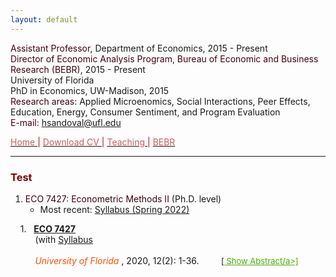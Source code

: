 ```yaml
---
layout: default
---
```


<span style="color: #3F000F"> Assistant Professor, </span> Department of Economics, 2015 - Present  
<span style="color: #3F000F"> Director of Economic Analysis Program, Bureau of Economic and Business Research (BEBR), </span>  2015 - Present  
University of Florida  
PhD in Economics, UW-Madison, 2015  
<span style="color: #3F000F"> Research areas: </span> Applied Microenomics, Social Interactions, Peer Effects, Education, Energy, Consumer Sentiment, and Program Evaluation  
<span style="color: #3F000F"> E-mail: </span> [hsandoval@ufl.edu](mailto:hsandoval@ufl.edu) 

[<span style="color: IndianRed"> Home </span>](index.html) <span style="color: #A70D2A"> &#124; </span> <a href="https://hhsandoval.github.io/CVHHSG.pdf" target="_blank"> <span style="color: IndianRed"> Download CV </span> </a> <span style="color: #A70D2A"> &#124; </span> [<span style="color: IndianRed"> Teaching </span>](teaching.html) <span style="color: #A70D2A"> &#124; </span> [<span style="color: IndianRed"> BEBR </span>](bebr.html)

* * *

### <span style="color: maroon"> Test </span>

1. <span style="color: #3F000F"> ECO 7427: Econometric Methods II </span> (Ph.D. level) 
    * Most recent: [Syllabus (Spring 2022)](https://hhsandoval.github.io/E7427S2022.pdf)

<p style="margin-bottom: 10">  &nbsp; &nbsp; 1. &nbsp; <a href="https://hhsandoval.github.io/E7427S2022.pdf"> <strong> ECO 7427 </a> </strong> <br> 
&nbsp; &nbsp; &nbsp;  &nbsp; &nbsp; (with <a href="https://hhsandoval.github.io/"> Syllabus </a> <br>
&nbsp; &nbsp; &nbsp; &nbsp;  &nbsp; <br> &nbsp; &nbsp; &nbsp; &nbsp; &nbsp; <font color=FF4F00> <i> University of Florida </i></font>, 2020, 12(2): 1-36. &nbsp;  &nbsp; &nbsp;  &nbsp; 
<font size="2">[<a id="hhsg_link" href="javascript:expandIt('hhsg');" font size="2"; style="color: #48AE00"> Show Abstract/a>]<br /> <div id="hhsg" style="display: none" class="abstract">
<p style="margin-left:4em; margin-right: 45%; text-align:justify" > 
<b> Abstract: </b> 
Hola, me llamo Hector  </div> </p> </font size="3">
